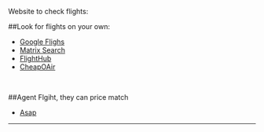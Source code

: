 Website to check flights:

##Look for flights on your own:
- [Google Flighs][google flights]
- [Matrix Search][matrix]
- [FlightHub][flighthub]
- [CheapOAir][cheapoair]

<br />

##Agent Flgiht, they can price match
- [Asap][asap]

---

[google flights]: https://www.google.com/flights
[matrix]: https://matrix.itasoftware.com/search
[flighthub]: https://www.flighthub.com
[cheapoair]: https://www.cheapoair.com
[asap]: https://www.asaptickets.com
